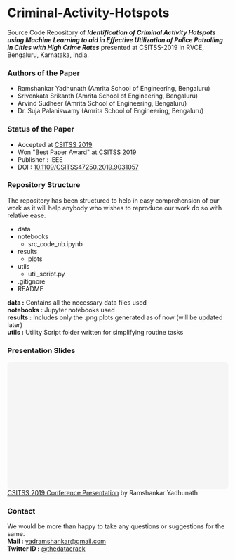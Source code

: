 # Criminal-Activity-Hotspots
Source Code Repository of ***Identification of Criminal Activity Hotspots using Machine Learning to aid in Effective Utilization of Police Patrolling in Cities with High Crime Rates*** presented at CSITSS-2019 in RVCE, Bengaluru, Karnataka, India.

### Authors of the Paper
- Ramshankar Yadhunath (Amrita School of Engineering, Bengaluru)
- Srivenkata Srikanth (Amrita School of Engineering, Bengaluru)
- Arvind Sudheer (Amrita School of Engineering, Bengaluru)
- Dr. Suja Palaniswamy (Amrita School of Engineering, Bengaluru)


### Status of the Paper
- Accepted at [CSITSS 2019](http://csitss.rvce.edu.in/csitss2019/)
- Won "Best Paper Award" at CSITSS 2019
- Publisher : IEEE
- DOI : [10.1109/CSITSS47250.2019.9031057](https://ieeexplore.ieee.org/document/9031057)

### Repository Structure
The repository has been structured to help in easy comprehension of our work as it will help anybody who wishes to reproduce our work do so with relative ease.  

* data
* notebooks
  - src_code_nb.ipynb
* results
  - plots
* utils
  - util_script.py
* .gitignore
* README

**data :** Contains all the necessary data files used  
**notebooks :** Jupyter notebooks used  
**results :** Includes only the .png plots generated as of now (will be updated later)  
**utils :** Utility Script folder written for simplifying routine tasks  

### Presentation Slides

<div
 class="canva-embed"
 data-design-id="DADubNfwIig"
 data-height-ratio="0.5625"
 style="padding:56.2500% 5px 5px 5px;background:rgba(0,0,0,0.03);border-radius:8px;"
></div>
<a href="https:&#x2F;&#x2F;www.canva.com&#x2F;design&#x2F;DADubNfwIig&#x2F;view?utm_content=DADubNfwIig&amp;utm_campaign=designshare&amp;utm_medium=embeds&amp;utm_source=link" target="_blank" rel="noopener">CSITSS 2019 Conference Presentation</a> by Ramshankar Yadhunath

### Contact
We would be more than happy to take any questions or suggestions for the same.  
**Mail :** yadramshankar@gmail.com  
**Twitter ID :** [@thedatacrack](https://twitter.com/thedatacrack)

